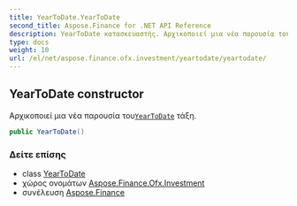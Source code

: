 ```yaml
---
title: YearToDate.YearToDate
second_title: Aspose.Finance for .NET API Reference
description: YearToDate κατασκευαστής. Αρχικοποιεί μια νέα παρουσία τουYearToDate τάξη.
type: docs
weight: 10
url: /el/net/aspose.finance.ofx.investment/yeartodate/yeartodate/
---
```

## YearToDate constructor

Αρχικοποιεί μια νέα παρουσία του[`YearToDate`](../) τάξη.

```csharp
public YearToDate()
```

### Δείτε επίσης

* class [YearToDate](../)
* χώρος ονομάτων [Aspose.Finance.Ofx.Investment](../../yeartodate/)
* συνέλευση [Aspose.Finance](../../../)


